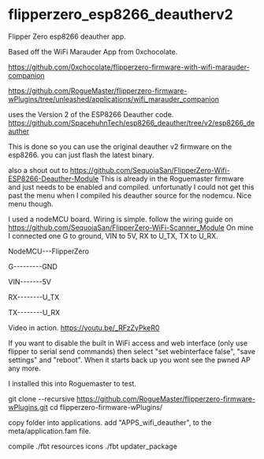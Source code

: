# flipperzero_esp8266_deautherv2
Flipper Zero esp8266 deauther app.


Based off the WiFi Marauder App from 0xchocolate.

https://github.com/0xchocolate/flipperzero-firmware-with-wifi-marauder-companion

https://github.com/RogueMaster/flipperzero-firmware-wPlugins/tree/unleashed/applications/wifi_marauder_companion

uses the Version 2 of the ESP8266 Deauther code.
https://github.com/SpacehuhnTech/esp8266_deauther/tree/v2/esp8266_deauther

This is done so you can use the original deauther v2 firmware on the esp8266.
you can just flash the latest binary.

also a shout out to https://github.com/SequoiaSan/FlipperZero-Wifi-ESP8266-Deauther-Module
This is already in the Roguemaster firmware and just needs to be enabled and compiled. unfortunatly I could not get this past the menu when I compiled his deauther source for the nodemcu. Nice menu though.

I used a nodeMCU board. Wiring is simple. follow the wiring guide on https://github.com/SequoiaSan/FlipperZero-WiFi-Scanner_Module
On mine I connected one G to ground, VIN to 5V, RX to U_TX, TX to U_RX.

NodeMCU---FlipperZero

G---------GND

VIN-------5V

RX--------U_TX

TX--------U_RX



Video in action.
https://youtu.be/_RFzZyPkeR0

If you want to disable the built in WiFi access and web interface (only use flipper to serial send commands) then select "set webinterface false", "save settings" and "reboot". When it starts back up you wont see the pwned AP any more.

I installed this into Roguemaster to test.

git clone --recursive https://github.com/RogueMaster/flipperzero-firmware-wPlugins.git
cd flipperzero-firmware-wPlugins/

copy folder into applications.
add "APPS_wifi_deauther", to the meta/application.fam file.

compile
./fbt resources icons
./fbt updater_package
